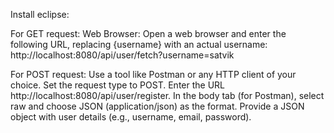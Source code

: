 Install eclipse:

For GET request:
Web Browser:
Open a web browser and enter the following URL, replacing {username} with an actual username:
http://localhost:8080/api/user/fetch?username=satvik

For POST request:
Use a tool like Postman or any HTTP client of your choice.
Set the request type to POST.
Enter the URL http://localhost:8080/api/user/register.
In the body tab (for Postman), select raw and choose JSON (application/json) as the format.
Provide a JSON object with user details (e.g., username, email, password).

